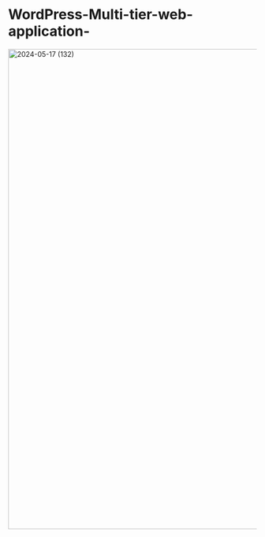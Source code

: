 # WordPress-Multi-tier-web-application-
<img width="973" alt="2024-05-17 (132)" src="https://github.com/KelechiOjiaku/WordPress-Multi-tier-web-application-/assets/157051896/9a95df1b-f066-4528-be45-6910568c5ae4">
